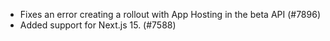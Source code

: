 - Fixes an error creating a rollout with App Hosting in the beta API (#7896)
- Added support for Next.js 15. (#7588)
